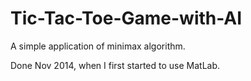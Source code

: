 # Tic-Tac-Toe-Game-with-AI

A simple application of minimax algorithm.

Done Nov 2014, when I first started to use MatLab.
